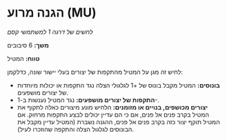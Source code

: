 # הגנה מרוע (MU)

*לחשים של דרגה 1 למשתמשי קסם*

**משך:** 6 סיבובים

**טווח:** המטיל

לחיש זה מגן על המטיל מהתקפות של יצורים בעלי יישור שונה, כדלקמן:

- **בונוסים:** המטיל מקבל בונוס של +1 לגלגולי הצלה נגד התקפות או יכולות מיוחדות של יצורים מושפעים.
- **התקפות של יצורים מושפעים:** נגד המטיל נענשות ב-1-.
- **יצורים מכושפים, בנויים או מזומנים:** הלחיש מונע מיצורים כאלה לתקוף את המטיל בקרב פנים אל פנים, אם כי הם עדיין יכולים לבצע התקפות מרחוק. אם המטיל תוקף יצור כזה בקרב פנים אל פנים, ההגנה נשברת (המטיל עדיין מקבל את הבונוסים לגלגול הצלה והתקפה שהוזכרו לעיל).